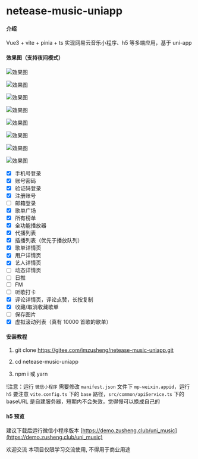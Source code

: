 # netease-music-uniapp

#### 介绍

Vue3 + vite + pinia + ts 实现网易云音乐小程序、h5 等多端应用，基于 uni-app

#### 效果图（支持夜间模式）

![效果图](http://cdn.zusheng.club/screenshots/netease-music-uniapp/01.jpg)

![效果图](http://cdn.zusheng.club/screenshots/netease-music-uniapp/02.jpg)

![效果图](http://cdn.zusheng.club/screenshots/netease-music-uniapp/03.jpg)

![效果图](http://cdn.zusheng.club/screenshots/netease-music-uniapp/04.jpg)

![效果图](http://cdn.zusheng.club/screenshots/netease-music-uniapp/05.jpg)

![效果图](http://cdn.zusheng.club/screenshots/netease-music-uniapp/06.jpg)

![效果图](http://cdn.zusheng.club/screenshots/netease-music-uniapp/07.jpg)

![效果图](http://cdn.zusheng.club/screenshots/netease-music-uniapp/08.jpg)

- [x] 手机号登录
- [x] 账号密码
- [x] 验证码登录
- [x] 注册账号
- [ ] 邮箱登录
- [x] 歌单广场
- [x] 所有榜单
- [x] 全功能播放器
- [x] 代播列表
- [x] 插播列表（优先于播放队列）
- [x] 歌单详情页
- [x] 用户详情页
- [x] 艺人详情页
- [ ] 动态详情页
- [ ] 日推
- [ ] FM
- [ ] 听歌打卡
- [x] 评论详情页，评论点赞，长按复制
- [x] 收藏/取消收藏歌单
- [ ] 保存图片
- [x] 虚拟滚动列表（真有 10000 首歌的歌单）

#### 安装教程

1. git clone https://gitee.com/imzusheng/netease-music-uniapp.git

2. cd netease-music-uniapp

3. npm i 或 yarn

!注意：运行 `微信小程序` 需要修改 `manifest.json` 文件下 `mp-weixin.appid`，运行 `h5` 要注意 `vite.config.ts` 下的 `base` 路径，`src/common/apiService.ts` 下的 baseURL 是自建服务器，短期内不会失效，觉得慢可以换成自己的

#### h5 预览

建议下载后运行微信小程序版本
[https://demo.zusheng.club/uni_music](https://demo.zusheng.club/uni_music)

欢迎交流
本项目仅限学习交流使用, 不得用于商业用途
